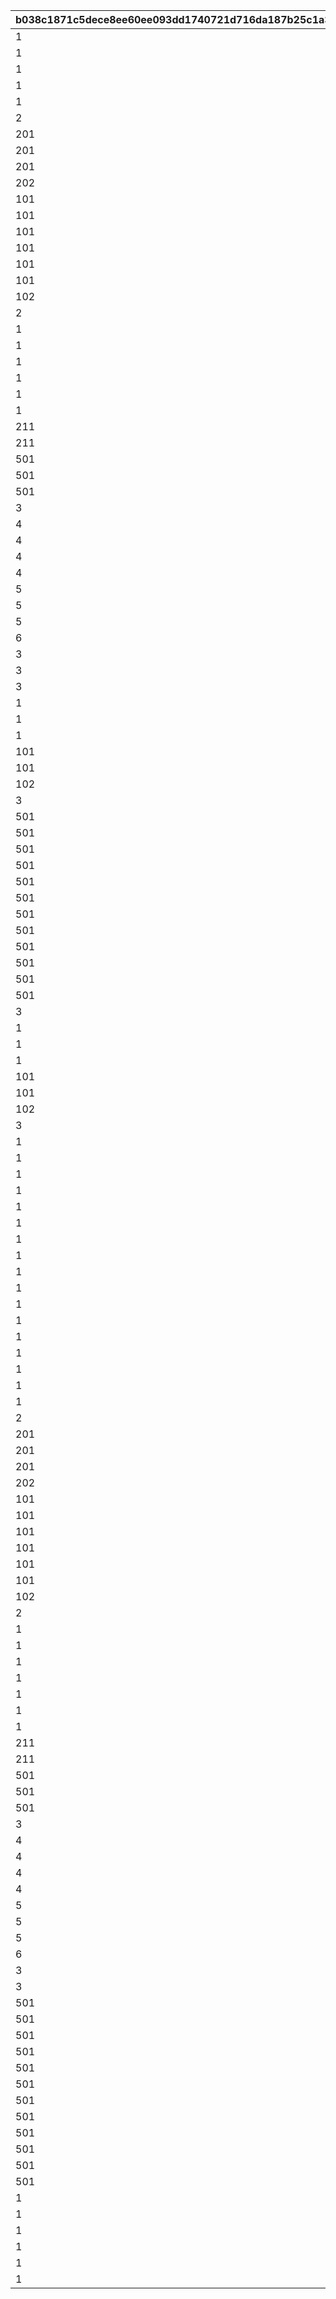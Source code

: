 |b038c1871c5dece8ee60ee093dd1740721d716da187b25c1a3205899eb1f349b|ad1a9658e9d607dd02113d34904f1bf5ef0d5828747bc8c45c70c6d922d30f1c|947c639e1879db574ac53d1694fd7dedb4bcf6c75f890d4fd017a3f12e3edd87|74f5ccb87e39a0eb9e9be524e8b4ebb71671cfd35fd99fe34900e8244c2a808c|5f2eebb73a345533b3289b950f7c65d712b128187734f88bf004cf0358193e44|9edb124d2823980ea89e3ba7845f660a1d5c05381d0602c07cfcded17657d8ed|
| --- | --- | --- | --- | --- | --- |
|1|1|10008|10008103|10008001|0|
|1|2|10008|10008104|10008002|0|
|1|3|10008|10008105|10008003|0|
|1|4|10008|10008107|10008004|0|
|1|5|10008|10008111|10008005|0|
|2|201|10008|0|10008006|0|
|201|101|10008|10008105|10008201|0|
|201|102|10008|10008107|10008202|0|
|201|103|10008|10008111|10008203|0|
|202|111|10008|10008115|10008204|0|
|101|105601|10008|0|10008301|0|
|101|100901|10008|10008103|10008302|0|
|101|101301|10008|10008104|10008303|0|
|101|105601|10008|10008105|10008304|0|
|101|101301|10008|10008107|10008305|0|
|101|100901|10008|10008111|10008306|0|
|102|105601|10008|0|10008307|0|
|2|201|10010|0|10010001|0|
|1|2|10010|10010112|10010002|0|
|1|3|10010|10010115|10010003|0|
|1|4|10010|10010103|10010004|0|
|1|5|10010|10010105|10010005|0|
|1|6|10010|10010107|10010006|0|
|1|7|10010|10010109|10010007|0|
|211|101|10010|10010112|10010201|0|
|211|0|10010|10010115|10010202|0|
|501|101461|10010|10010110|10010501|101471|
|501|101462|10010|10010110|10010502|101472|
|501|101463|10010|10010110|10010503|101473|
|3|211|10010|1001004|10010531|0|
|4|1|10012|1001201|10012001|0|
|4|2|10012|1001202|10012002|0|
|4|3|10012|1001203|10012003|0|
|4|4|10012|1001204|10012004|0|
|5|101|10012|1001201|10012301|0|
|5|101|10012|1001202|10012302|0|
|5|101|10012|1001203|10012303|0|
|6|501|10012|0|10012401|0|
|3|211|10012|1001204|10012531|0|
|3|211|10013|1001304|10013531|0|
|3|211|10015|1001504|10015531|0|
|1|1|10017|10017102|10017001|0|
|1|2|10017|10017108|10017002|0|
|1|3|10017|10017115|10017003|0|
|101|105801|10017|0|10017301|0|
|101|109901|10017|10017102|10017302|0|
|102|109901|10017|0|10017303|0|
|3|211|10017|1001704|10017531|0|
|501|101921|10021|10021112|10021001|101931|
|501|101922|10021|10021112|10021002|101932|
|501|101923|10021|10021112|10021003|101933|
|501|100011|10021|10021112|10021004|100351|
|501|100012|10021|10021112|10021005|100352|
|501|100013|10021|10021112|10021006|100353|
|501|100014|10021|10021112|10021007|100354|
|501|100015|10021|10021112|10021008|100355|
|501|100016|10021|10021112|10021009|100356|
|501|100017|10021|10021112|10021010|100357|
|501|100018|10021|10021112|10021011|100358|
|501|100019|10021|10021112|10021012|100359|
|3|211|10039|1003904|10039531|0|
|1|1|10053|10053102|10053001|0|
|1|2|10053|10053108|10053002|0|
|1|3|10053|10053115|10053003|0|
|101|105801|10053|0|10053301|0|
|101|109901|10053|10053102|10053302|0|
|102|109901|10053|0|10053303|0|
|3|211|10053|1005304|10053531|0|
|1|1|10084|10084102|10084001|0|
|1|2|10084|10084112|10084002|0|
|1|3|10084|10084115|10084003|0|
|1|1|10085|10085102|10085001|0|
|1|2|10085|10085108|10085002|0|
|1|3|10085|10085115|10085003|0|
|1|1|10112|10112102|10112001|0|
|1|2|10112|10112112|10112002|0|
|1|3|10112|10112115|10112003|0|
|1|1|10113|10113102|10113001|0|
|1|2|10113|10113108|10113002|0|
|1|3|10113|10113115|10113003|0|
|1|1|20008|20008103|20008001|0|
|1|2|20008|20008104|20008002|0|
|1|3|20008|20008105|20008003|0|
|1|4|20008|20008107|20008004|0|
|1|5|20008|20008111|20008005|0|
|2|201|20008|0|20008006|0|
|201|101|20008|20008105|20008201|0|
|201|102|20008|20008107|20008202|0|
|201|103|20008|20008111|20008203|0|
|202|111|20008|20008115|20008204|0|
|101|105601|20008|0|20008301|0|
|101|100901|20008|20008103|20008302|0|
|101|101301|20008|20008104|20008303|0|
|101|105601|20008|20008105|20008304|0|
|101|101301|20008|20008107|20008305|0|
|101|100901|20008|20008111|20008306|0|
|102|105601|20008|0|20008307|0|
|2|201|20010|0|20010001|0|
|1|1|20010|20010110|20010002|0|
|1|2|20010|20010112|20010003|0|
|1|3|20010|20010115|20010004|0|
|1|4|20010|20010103|20010005|0|
|1|5|20010|20010105|20010006|0|
|1|6|20010|20010107|20010007|0|
|1|7|20010|20010109|20010008|0|
|211|101|20010|20010112|20010201|0|
|211|0|20010|20010115|20010202|0|
|501|101461|20010|20010110|20010501|101471|
|501|101462|20010|20010110|20010502|101472|
|501|101463|20010|20010110|20010503|101473|
|3|211|20010|2001004|20010531|0|
|4|1|20012|2001201|20012001|0|
|4|2|20012|2001202|20012002|0|
|4|3|20012|2001203|20012003|0|
|4|4|20012|2001204|20012004|0|
|5|101|20012|2001201|20012301|0|
|5|101|20012|2001202|20012302|0|
|5|101|20012|2001203|20012303|0|
|6|501|20012|0|20012401|0|
|3|211|20012|2001204|20012531|0|
|3|211|20014|2001404|20014531|0|
|501|101921|20016|20016112|20016001|101931|
|501|101922|20016|20016112|20016002|101932|
|501|101923|20016|20016112|20016003|101933|
|501|100011|20016|20016112|20016004|100351|
|501|100012|20016|20016112|20016005|100352|
|501|100013|20016|20016112|20016006|100353|
|501|100014|20016|20016112|20016007|100354|
|501|100015|20016|20016112|20016008|100355|
|501|100016|20016|20016112|20016009|100356|
|501|100017|20016|20016112|20016010|100357|
|501|100018|20016|20016112|20016011|100358|
|501|100019|20016|20016112|20016012|100359|
|1|1|20046|20046102|20046001|0|
|1|2|20046|20046112|20046002|0|
|1|3|20046|20046115|20046003|0|
|1|1|20047|20047102|20047001|0|
|1|2|20047|20047108|20047002|0|
|1|3|20047|20047115|20047003|0|
